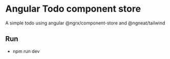 # Angular Todo component store

A simple todo using angular @ngrx/component-store and @ngneat/tailwind

## Run

- npm run dev
